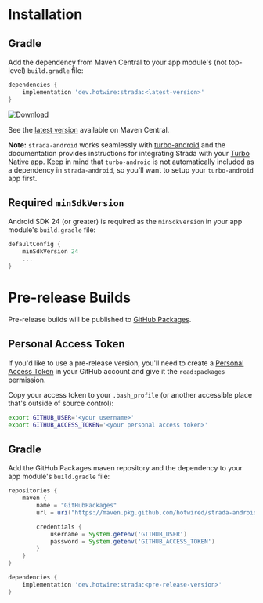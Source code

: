 # Installation

## Gradle
Add the dependency from Maven Central to your app module's (not top-level) `build.gradle` file:

```groovy
dependencies {
    implementation 'dev.hotwire:strada:<latest-version>'
}
```

[![Download](https://img.shields.io/maven-central/v/dev.hotwire/strada)](https://search.maven.org/artifact/dev.hotwire/strada)

See the [latest version](https://search.maven.org/artifact/dev.hotwire/strada) available on Maven Central.

**Note:** `strada-android` works seamlessly with [turbo-android](https://github.com/hotwired/turbo-android) and the documentation provides instructions for integrating Strada with your [Turbo Native](https://turbo.hotwired.dev/handbook/native) app. Keep in mind that `turbo-android` is not automatically included as a dependency in `strada-android`, so you'll want to setup your `turbo-android` app first.

## Required `minSdkVersion`
Android SDK 24 (or greater) is required as the `minSdkVersion` in your app module's `build.gradle` file:
```groovy
defaultConfig {
    minSdkVersion 24
    ...
}
```

# Pre-release Builds
Pre-release builds will be published to [GitHub Packages](https://github.com/features/packages).

## Personal Access Token
If you'd like to use a pre-release version, you'll need to create a [Personal Access Token](https://docs.github.com/en/free-pro-team@latest/packages/learn-github-packages/about-github-packages#authenticating-to-github-packages) in your GitHub account and give it the `read:packages` permission.

Copy your access token to your `.bash_profile` (or another accessible place that's outside of source control):

```bash
export GITHUB_USER='<your username>'
export GITHUB_ACCESS_TOKEN='<your personal access token>'
```

##  Gradle
Add the GitHub Packages maven repository and the dependency to your app module's `build.gradle` file:

```groovy
repositories {
    maven {
        name = "GitHubPackages"
        url = uri("https://maven.pkg.github.com/hotwired/strada-android")

        credentials {
            username = System.getenv('GITHUB_USER')
            password = System.getenv('GITHUB_ACCESS_TOKEN')
        }
    }
}

dependencies {
    implementation 'dev.hotwire:strada:<pre-release-version>'
}
```
